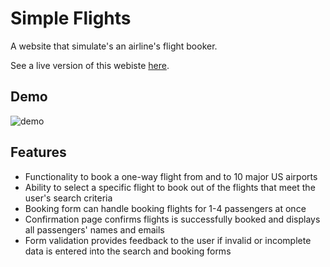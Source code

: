 # Simple Flights

A website that simulate's an airline's flight booker.

See a live version of this webiste [here](http://www.simple-flights.com/).

## Demo

![demo](https://media.giphy.com/media/f6zDB5hjcrPyyzjea3/giphy.gif)

## Features

* Functionality to book a one-way flight from and to 10 major US airports
* Ability to select a specific flight to book out of the flights that meet the user's search criteria
* Booking form can handle booking flights for 1-4 passengers at once
* Confirmation page confirms flights is successfully booked and displays all passengers' names and emails
* Form validation provides feedback to the user if invalid or incomplete data is entered into the search and booking forms